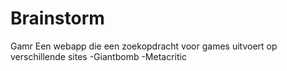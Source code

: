 # Brainstorm
Gamr
Een webapp die een zoekopdracht voor games uitvoert op verschillende sites
-Giantbomb
-Metacritic
